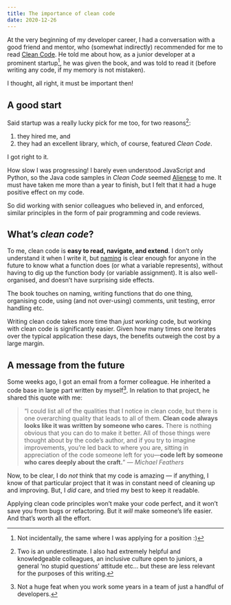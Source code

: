 ```yaml
---
title: The importance of clean code
date: 2020-12-26
---
```


At the very beginning of my developer career, I had a conversation with a good friend and mentor, who (somewhat indirectly) recommended for me to read [Clean Code](https://www.goodreads.com/book/show/3735293-clean-code). He told me about how, as a junior developer at a prominent startup[^1], he was given the book, and was told to read it (before writing any code, if my memory is not mistaken).

I thought, all right, it must be important then!

## A good start

Said startup was a really lucky pick for me too, for two reasons[^2]:
1. they hired me, and
2. they had an excellent library, which, of course, featured *Clean Code*.

I got right to it.

How slow I was progressing! I barely even understood JavaScript and Python, so the Java code samples in  *Clean Code* seemed [Alienese](https://futurama.fandom.com/wiki/Alienese) to me. It must have taken me more than a year to finish, but I felt that it had a huge positive effect on my code.

So did working with senior colleagues who believed in, and enforced, similar principles in the form of pair programming and code reviews.

## What’s *clean code*?

To me, clean code is **easy to read, navigate, and extend**. I don’t only understand it when I write it, but [naming](/naming-things/) is clear enough for anyone in the future to know what a function does (or what a variable represents), without having to dig up the function body (or variable assignment). It is also well-organised, and doesn’t have surprising side effects.

The book touches on naming, writing functions that do one thing, organising code, using (and not over-using) comments, unit testing, error handling etc.

Writing clean code takes more time than *just working* code, but working with clean code is significantly easier. Given how many times one iterates over the typical application these days, the benefits outweigh the cost by a large margin.

## A message from the future

Some weeks ago, I got an email from a former colleague. He inherited a code base in large part written by myself[^3]. In relation to that project, he shared this quote with me:

> “I could list all of the qualities that I notice in clean code, but there is one overarching quality that leads to all of them. **Clean code always looks like it was written by someone who cares.** There is nothing obvious that you can do to make it better. All of those things were thought about by the code’s author, and if you try to imagine improvements, you’re led back to where you are, sitting in appreciation of the code someone left for you—**code left by someone who cares deeply about the craft.**” <cite>— Michael Feathers</cite>

Now, to be clear, I do *not* think that my code is amazing — if anything, I know of that particular project that it was in constant need of cleaning up and improving. But, I *did* care, and tried my best to keep it readable.

Applying clean code principles won’t make your code perfect, and it won’t save you from bugs or refactoring. But it *will* make someone’s life easier. And that’s worth all the effort.

[^1]: Not incidentally, the same where I was applying for a position :)
[^2]: Two is an underestimate. I also had extremely helpful and knowledgeable colleagues, an inclusive culture open to juniors, a general ‘no stupid questions’ attitude etc… but these are less relevant for the purposes of this writing.
[^3]: Not a huge feat when you work some years in a team of just a handful of developers.
